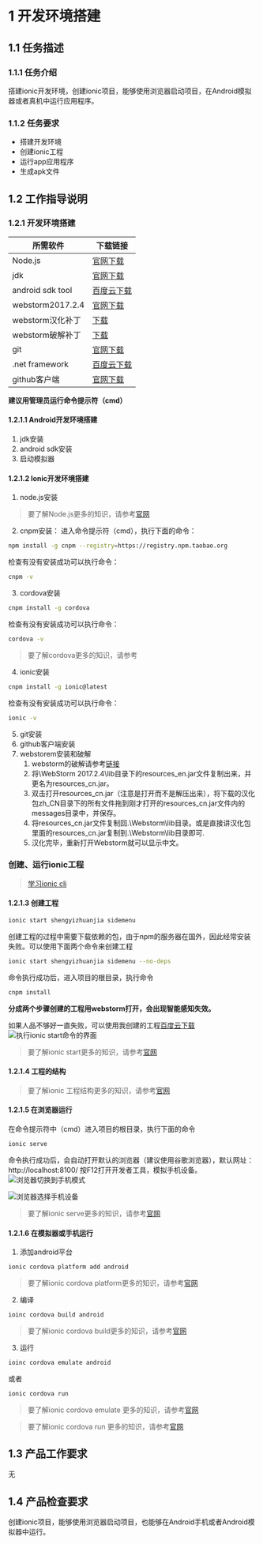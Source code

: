 # 1 开发环境搭建
## 1.1 任务描述
### 1.1.1 任务介绍
搭建ionic开发环境，创建ionic项目，能够使用浏览器启动项目，在Android模拟器或者真机中运行应用程序。
### 1.1.2 任务要求
- 搭建开发环境
- 创建ionic工程
- 运行app应用程序
- 生成apk文件
## 1.2 工作指导说明
### 1.2.1 开发环境搭建

所需软件 | 下载链接
---|---
Node.js | [官网下载](https://nodejs.org/dist/v6.11.4/node-v6.11.4-x64.msi)
jdk | [官网下载](http://download.oracle.com/otn-pub/java/jdk/8u151-b12/e758a0de34e24606bca991d704f6dcbf/jdk-8u151-windows-x64.exe)
android sdk tool | [百度云下载](http://pan.baidu.com/s/1skETtjZ)
webstorm2017.2.4 | [官网下载](https://download.jetbrains.com/webstorm/WebStorm-2017.2.4.exe)
webstorm汉化补丁 | [下载](http://down-www.7down.net/soft/W/webstorm2017hhbd.rar)
webstorm破解补丁 | [下载](http://idea.lanyus.com/jar/JetbrainsCrack-2.6.10-release-enc.jar)
git | [官网下载](https://github.com/git-for-windows/git/releases/download/v2.14.2.windows.3/Git-2.14.2.3-64-bit.exe)
.net framework | [百度云下载](http://pan.baidu.com/s/1nuHJqJJ)
github客户端 | [官网下载](https://desktop.githubusercontent.com/releases/1.0.4-6e5e9664/GitHubDesktopSetup.exe)

**建议用管理员运行命令提示符（cmd）**

#### 1.2.1.1 Android开发环境搭建
1. jdk安装
2. android sdk安装
3. 启动模拟器
#### 1.2.1.2 Ionic开发环境搭建
1. node.js安装
> 要了解Node.js更多的知识，请参考[官网](http://nodejs.cn/)
2. cnpm安装：
进入命令提示符（cmd），执行下面的命令：
```bash
npm install -g cnpm --registry=https://registry.npm.taobao.org
```
检查有没有安装成功可以执行命令：
```bash
cnpm -v
```
3. cordova安装
```bash
cnpm install -g cordova
```
检查有没有安装成功可以执行命令：
```bash
cordova -v
```
> 要了解cordova更多的知识，请参考[]()

4. ionic安装
```bash
cnpm install -g ionic@latest
```
检查有没有安装成功可以执行命令：
```bash
ionic -v
```
5. git安装
6. github客户端安装
7. webstorem安装和破解
    1. webstorm的破解请参考[链接](http://blog.csdn.net/voke_/article/details/76418116)
    2. 将\WebStorm 2017.2.4\lib目录下的resources_en.jar文件复制出来，并更名为resources_cn.jar。
    3. 双击打开resources_cn.jar（注意是打开而不是解压出来），将下载的汉化包zh_CN目录下的所有文件拖到刚才打开的resources_cn.jar文件内的messages目录中，并保存。
    4. 将resources_cn.jar文件复制回.\Webstorm\lib目录。或是直接讲汉化包里面的resources_cn.jar复制到.\Webstorm\lib目录即可.
    5. 汉化完毕，重新打开Webstorm就可以显示中文。
### 创建、运行ionic工程
> [学习ionic cli](http://ionicframework.com/docs/cli/)
#### 1.2.1.3 创建工程
```bash
ionic start shengyizhuanjia sidemenu
```
创建工程的过程中需要下载依赖的包，由于npm的服务器在国外，因此经常安装失败。可以使用下面两个命令来创建工程
```bash
ionic start shengyizhuanjia sidemenu --no-deps
```
命令执行成功后，进入项目的根目录，执行命令
```bash
cnpm install
```
**分成两个步骤创建的工程用webstorm打开，会出现智能感知失效。**

如果人品不够好一直失败，可以使用我创建的工程[百度云下载](http://pan.baidu.com/s/1hsnb81Y)
![执行ionic start命令的界面](https://github.com/chizhibiao/shengyizhuanjia-ionic3/raw/master/doc/images/ionic_start1.PNG)
> 要了解ionic start更多的知识，请参考[官网](http://ionicframework.com/docs/cli/start/)

#### 1.2.1.4 工程的结构

> 要了解ionic 工程结构更多的知识，请参考[官网](http://ionicframework.com/docs//intro/tutorial/project-structure/)

#### 1.2.1.5 在浏览器运行
在命令提示符中（cmd）进入项目的根目录，执行下面的命令
```bash
ionic serve
```
命令执行成功后，会自动打开默认的浏览器（建议使用谷歌浏览器），默认网址：http://localhost:8100/
按F12打开开发者工具，模拟手机设备。
![浏览器切换到手机模式](https://github.com/chizhibiao/shengyizhuanjia-ionic3/raw/master/doc/images/chrome_toggle_device.PNG)

![浏览器选择手机设备](https://github.com/chizhibiao/shengyizhuanjia-ionic3/raw/master/doc/images/chrome_select_device.PNG)

> 要了解ionic serve更多的知识，请参考[官网](http://ionicframework.com/docs/cli/serve/)
#### 1.2.1.6 在模拟器或手机运行
1. 添加android平台
```bash
ionic cordova platform add android
```
> 要了解ionic cordova platform更多的知识，请参考[官网](http://ionicframework.com/docs/cli/cordova/platform/)
2. 编译
```bash
ioinc cordova build android
```
> 要了解ionic cordova build更多的知识，请参考[官网](http://ionicframework.com/docs/cli/cordova/build/)
3. 运行
```bash
ioinc cordova emulate android
```
或者
```bash
ionic cordova run
```
> 要了解ionic cordova emulate 更多的知识，请参考[官网](http://ionicframework.com/docs/cli/cordova/emulate/)

> 要了解ionic cordova run 更多的知识，请参考[官网](http://ionicframework.com/docs/cli/cordova/run/)
## 1.3 产品工作要求
无
## 1.4 产品检查要求
创建ionic项目，能够使用浏览器启动项目，也能够在Android手机或者Android模拟器中运行。


